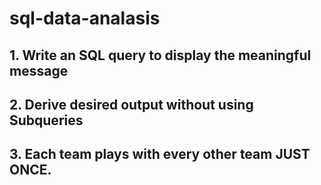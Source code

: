 # sql-data-analasis
## 1. Write an SQL query to display the meaningful message
## 2. Derive desired output without using Subqueries
## 3. Each team plays with every other team JUST ONCE.
